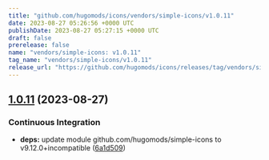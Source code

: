 ```yaml
---
title: "github.com/hugomods/icons/vendors/simple-icons/v1.0.11"
date: 2023-08-27 05:26:56 +0000 UTC
publishDate: 2023-08-27 05:27:15 +0000 UTC
draft: false
prerelease: false
name: "vendors/simple-icons: v1.0.11"
tag_name: "vendors/simple-icons/v1.0.11"
release_url: "https://github.com/hugomods/icons/releases/tag/vendors/simple-icons/v1.0.11"
---
```


## [1.0.11](https://github.com/hugomods/icons/compare/vendors/simple-icons/v1.0.10...vendors/simple-icons/v1.0.11) (2023-08-27)


### Continuous Integration

* **deps:** update module github.com/hugomods/simple-icons to v9.12.0+incompatible ([6a1d509](https://github.com/hugomods/icons/commit/6a1d509a76845cfc508bb02e61883ab063a380ff))
